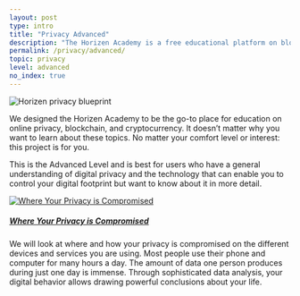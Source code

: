 ```yaml
---
layout: post
type: intro
title: "Privacy Advanced"
description: "The Horizen Academy is a free educational platform on blockchain technology, cryptocurrency, and privacy. This chapter covers several digital privacy topics at an advanced level. These topics are: The Nothing To Hide Arguement, Computer Privacy, Cell Phone Privacy, and the actions you can take to strengthen your digital privacy."
permalink: /privacy/advanced/
topic: privacy
level: advanced
no_index: true
---
```


<div class="row mb-3">
    <div class="col-md-3">
        <img src="/assets/img/icons/topics/privacy-blueprint.svg" alt="Horizen privacy blueprint" class="lead-icon"/>
    </div>
    <div class="col-md-9 lead">
        <p>We designed the Horizen Academy to be the go-to place for education on online privacy, blockchain, and cryptocurrency. It doesn’t matter why you want to learn about these topics. No matter your comfort level or interest: this project is for you.</p>
        <p>This is the Advanced Level and is best for users who have a general understanding of digital privacy and the technology that can enable you to control your digital footprint but want to know about it in more detail.</p>
    </div>
</div>

<div class="row mt-5">
    <div class="col-md-3">
        <a href="{{ site.baseurl }}{% post_url /privacy/advanced/2024-02-01-where-your-privacy-is-compromised %}">
            <img src="/assets/post_files/privacy/advanced/intro/where2.svg" alt="Where Your Privacy is Compromised" />
        </a>
    </div>
    <div class="col-md-9">
        <a class="font-weight-bold" href="{{ site.baseurl }}{% post_url /privacy/advanced/2024-02-01-where-your-privacy-is-compromised %}"><h5 class="intro-article-title">Where Your Privacy is Compromised</h5></a>
        <p class="mb-1">
            We will look at where and how your privacy is compromised on the different devices and services you are using. Most people use their phone and computer for many hours a day. The amount of data one person produces during just one day is immense. Through sophisticated data analysis, your digital behavior allows drawing powerful conclusions about your life.
        </p>
    </div>
</div>
